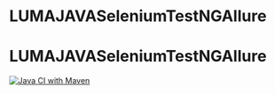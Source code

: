 # LUMAJAVASeleniumTestNGAllure
# LUMAJAVASeleniumTestNGAllure
[![Java CI with Maven](https://github.com/SafronovaOlga/LUMAJavaSeleniumTestNGAllure/actions/workflows/build.yml/badge.svg)](https://github.com/SafronovaOlga/LUMAJavaSeleniumTestNGAllure/actions/workflows/build.yml)
